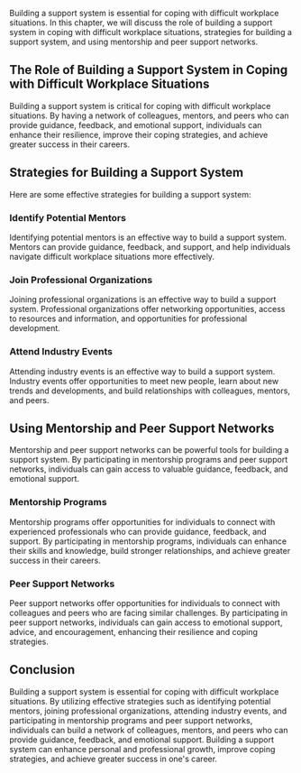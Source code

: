 
Building a support system is essential for coping with difficult workplace situations. In this chapter, we will discuss the role of building a support system in coping with difficult workplace situations, strategies for building a support system, and using mentorship and peer support networks.

The Role of Building a Support System in Coping with Difficult Workplace Situations
-----------------------------------------------------------------------------------

Building a support system is critical for coping with difficult workplace situations. By having a network of colleagues, mentors, and peers who can provide guidance, feedback, and emotional support, individuals can enhance their resilience, improve their coping strategies, and achieve greater success in their careers.

Strategies for Building a Support System
----------------------------------------

Here are some effective strategies for building a support system:

### Identify Potential Mentors

Identifying potential mentors is an effective way to build a support system. Mentors can provide guidance, feedback, and support, and help individuals navigate difficult workplace situations more effectively.

### Join Professional Organizations

Joining professional organizations is an effective way to build a support system. Professional organizations offer networking opportunities, access to resources and information, and opportunities for professional development.

### Attend Industry Events

Attending industry events is an effective way to build a support system. Industry events offer opportunities to meet new people, learn about new trends and developments, and build relationships with colleagues, mentors, and peers.

Using Mentorship and Peer Support Networks
------------------------------------------

Mentorship and peer support networks can be powerful tools for building a support system. By participating in mentorship programs and peer support networks, individuals can gain access to valuable guidance, feedback, and emotional support.

### Mentorship Programs

Mentorship programs offer opportunities for individuals to connect with experienced professionals who can provide guidance, feedback, and support. By participating in mentorship programs, individuals can enhance their skills and knowledge, build stronger relationships, and achieve greater success in their careers.

### Peer Support Networks

Peer support networks offer opportunities for individuals to connect with colleagues and peers who are facing similar challenges. By participating in peer support networks, individuals can gain access to emotional support, advice, and encouragement, enhancing their resilience and coping strategies.

Conclusion
----------

Building a support system is essential for coping with difficult workplace situations. By utilizing effective strategies such as identifying potential mentors, joining professional organizations, attending industry events, and participating in mentorship programs and peer support networks, individuals can build a network of colleagues, mentors, and peers who can provide guidance, feedback, and emotional support. Building a support system can enhance personal and professional growth, improve coping strategies, and achieve greater success in one's career.
